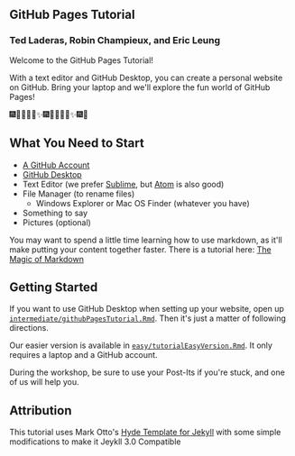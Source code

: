 ## GitHub Pages Tutorial

### Ted Laderas, Robin Champieux, and Eric Leung

Welcome to the GitHub Pages Tutorial!

With a text editor and GitHub Desktop, you can create a personal website on GitHub. Bring your laptop and we'll explore the fun world of GitHub Pages! 

:fireworks::tada::ghost::mushroom::guitar::sparkles::fireworks::tada::ghost::mushroom::guitar::sparkles::fireworks::tada:

## What You Need to Start

+ [A GitHub Account](https://github.com/join?source=header-home)
+ [GitHub Desktop](https://desktop.github.com/)
+ Text Editor (we prefer [Sublime](https://www.sublimetext.com), but [Atom](https://atom.io) is also good)
+ File Manager (to rename files)
    + Windows Explorer or Mac OS Finder (whatever you have)
+ Something to say
+ Pictures (optional)

You may want to spend a little time learning how to use markdown, as it'll make putting your content together faster. There is a tutorial here: [The Magic of Markdown](https://github.com/laderast/magic-of-markdown/blob/master/magic-of-markdown.md)

## Getting Started

If you want to use GitHub Desktop when setting up your website, open up [`intermediate/githubPagesTutorial.Rmd`](https://github.com/BioData-Club/githubPagesTutorial/blob/master/intermediate/githubPagesTutorial.Rmd). Then it's just a matter of following directions. 

Our easier version is available in [`easy/tutorialEasyVersion.Rmd`](https://github.com/BioData-Club/githubPagesTutorial/blob/master/easy/tutorialEasyVersion.Rmd). It only requires a laptop and a GitHub account.

During the workshop, be sure to use your Post-Its if you're stuck, and one of us will help you.

## Attribution

This tutorial uses Mark Otto's [Hyde Template for Jekyll](http://hyde.getpoole.com) with some simple modifications to make it Jeykll 3.0 Compatible
